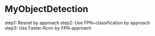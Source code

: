 # MyObjectDetection

step1: Resnet by approach
step2: Use FPN+classification by approach
step3: Use Faster-Rcnn by FPN-approach

